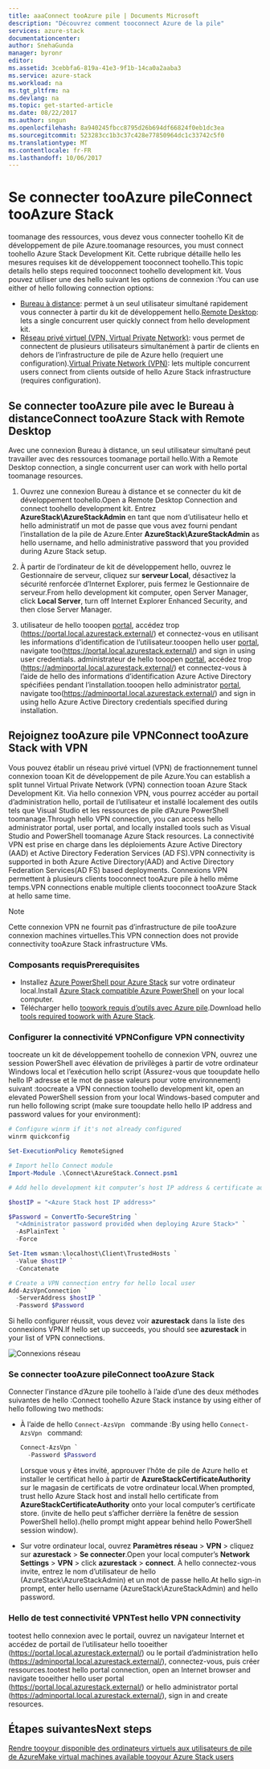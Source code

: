 ```yaml
---
title: aaaConnect tooAzure pile | Documents Microsoft
description: "Découvrez comment tooconnect Azure de la pile"
services: azure-stack
documentationcenter: 
author: SnehaGunda
manager: byronr
editor: 
ms.assetid: 3cebbfa6-819a-41e3-9f1b-14ca0a2aaba3
ms.service: azure-stack
ms.workload: na
ms.tgt_pltfrm: na
ms.devlang: na
ms.topic: get-started-article
ms.date: 08/22/2017
ms.author: sngun
ms.openlocfilehash: 8a940245fbcc8795d26b694df66824f0eb1dc3ea
ms.sourcegitcommit: 523283cc1b3c37c428e77850964dc1c33742c5f0
ms.translationtype: MT
ms.contentlocale: fr-FR
ms.lasthandoff: 10/06/2017
---
```

# <a name="connect-tooazure-stack"></a><span data-ttu-id="e2c40-103">Se connecter tooAzure pile</span><span class="sxs-lookup"><span data-stu-id="e2c40-103">Connect tooAzure Stack</span></span>

<span data-ttu-id="e2c40-104">toomanage des ressources, vous devez vous connecter toohello Kit de développement de pile Azure.</span><span class="sxs-lookup"><span data-stu-id="e2c40-104">toomanage resources, you must connect toohello Azure Stack Development Kit.</span></span> <span data-ttu-id="e2c40-105">Cette rubrique détaille hello les mesures requises kit de développement tooconnect toohello.</span><span class="sxs-lookup"><span data-stu-id="e2c40-105">This topic details hello steps required tooconnect toohello development kit.</span></span> <span data-ttu-id="e2c40-106">Vous pouvez utiliser une des hello suivant les options de connexion :</span><span class="sxs-lookup"><span data-stu-id="e2c40-106">You can use either of hello following connection options:</span></span>

* <span data-ttu-id="e2c40-107">[Bureau à distance](#connect-with-remote-desktop): permet à un seul utilisateur simultané rapidement vous connecter à partir du kit de développement hello.</span><span class="sxs-lookup"><span data-stu-id="e2c40-107">[Remote Desktop](#connect-with-remote-desktop): lets a single concurrent user quickly connect from hello development kit.</span></span>
* <span data-ttu-id="e2c40-108">[Réseau privé virtuel (VPN, Virtual Private Network)](#connect-with-vpn): vous permet de connectent de plusieurs utilisateurs simultanément à partir de clients en dehors de l’infrastructure de pile de Azure hello (requiert une configuration).</span><span class="sxs-lookup"><span data-stu-id="e2c40-108">[Virtual Private Network (VPN)](#connect-with-vpn): lets multiple concurrent users connect from clients outside of hello Azure Stack infrastructure (requires configuration).</span></span>

## <a name="connect-tooazure-stack-with-remote-desktop"></a><span data-ttu-id="e2c40-109">Se connecter tooAzure pile avec le Bureau à distance</span><span class="sxs-lookup"><span data-stu-id="e2c40-109">Connect tooAzure Stack with Remote Desktop</span></span>
<span data-ttu-id="e2c40-110">Avec une connexion Bureau à distance, un seul utilisateur simultané peut travailler avec des ressources toomanage portail hello.</span><span class="sxs-lookup"><span data-stu-id="e2c40-110">With a Remote Desktop connection, a single concurrent user can work with hello portal toomanage resources.</span></span>

1. <span data-ttu-id="e2c40-111">Ouvrez une connexion Bureau à distance et se connecter du kit de développement toohello.</span><span class="sxs-lookup"><span data-stu-id="e2c40-111">Open a Remote Desktop Connection and connect toohello development kit.</span></span> <span data-ttu-id="e2c40-112">Entrez **AzureStack\AzureStackAdmin** en tant que nom d’utilisateur hello et hello administratif un mot de passe que vous avez fourni pendant l’installation de la pile de Azure.</span><span class="sxs-lookup"><span data-stu-id="e2c40-112">Enter **AzureStack\AzureStackAdmin** as hello username, and hello administrative password that you provided during Azure Stack setup.</span></span>  

2. <span data-ttu-id="e2c40-113">À partir de l’ordinateur de kit de développement hello, ouvrez le Gestionnaire de serveur, cliquez sur **serveur Local**, désactivez la sécurité renforcée d’Internet Explorer, puis fermez le Gestionnaire de serveur.</span><span class="sxs-lookup"><span data-stu-id="e2c40-113">From hello development kit computer, open Server Manager, click **Local Server**, turn off Internet Explorer Enhanced Security, and then close Server Manager.</span></span>

3. <span data-ttu-id="e2c40-114">utilisateur de hello tooopen [portal](azure-stack-key-features.md#portal), accédez trop (https://portal.local.azurestack.external/) et connectez-vous en utilisant les informations d’identification de l’utilisateur.</span><span class="sxs-lookup"><span data-stu-id="e2c40-114">tooopen hello user [portal](azure-stack-key-features.md#portal), navigate too(https://portal.local.azurestack.external/) and sign in using user credentials.</span></span> <span data-ttu-id="e2c40-115">administrateur de hello tooopen [portal](azure-stack-key-features.md#portal), accédez trop (https://adminportal.local.azurestack.external/) et connectez-vous à l’aide de hello des informations d’identification Azure Active Directory spécifiées pendant l’installation.</span><span class="sxs-lookup"><span data-stu-id="e2c40-115">tooopen hello administrator [portal](azure-stack-key-features.md#portal), navigate too(https://adminportal.local.azurestack.external/) and sign in using hello Azure Active Directory credentials specified during installation.</span></span>

## <a name="connect-tooazure-stack-with-vpn"></a><span data-ttu-id="e2c40-116">Rejoignez tooAzure pile VPN</span><span class="sxs-lookup"><span data-stu-id="e2c40-116">Connect tooAzure Stack with VPN</span></span>

<span data-ttu-id="e2c40-117">Vous pouvez établir un réseau privé virtuel (VPN) de fractionnement tunnel connexion tooan Kit de développement de pile Azure.</span><span class="sxs-lookup"><span data-stu-id="e2c40-117">You can establish a split tunnel Virtual Private Network (VPN) connection tooan Azure Stack Development Kit.</span></span> <span data-ttu-id="e2c40-118">Via hello connexion VPN, vous pourrez accéder au portail d’administration hello, portail de l’utilisateur et installé localement des outils tels que Visual Studio et les ressources de pile d’Azure PowerShell toomanage.</span><span class="sxs-lookup"><span data-stu-id="e2c40-118">Through hello VPN connection, you can access hello administrator portal, user portal, and locally installed tools such as Visual Studio and PowerShell toomanage Azure Stack resources.</span></span> <span data-ttu-id="e2c40-119">La connectivité VPN est prise en charge dans les déploiements Azure Active Directory (AAD) et Active Directory Federation Services (AD FS).</span><span class="sxs-lookup"><span data-stu-id="e2c40-119">VPN connectivity is supported in both Azure Active Directory(AAD) and Active Directory Federation Services(AD FS) based deployments.</span></span> <span data-ttu-id="e2c40-120">Connexions VPN permettent à plusieurs clients tooconnect tooAzure pile à hello même temps.</span><span class="sxs-lookup"><span data-stu-id="e2c40-120">VPN connections enable multiple clients tooconnect tooAzure Stack at hello same time.</span></span> 

> [!NOTE] 
> <span data-ttu-id="e2c40-121">Cette connexion VPN ne fournit pas d’infrastructure de pile tooAzure connexion machines virtuelles.</span><span class="sxs-lookup"><span data-stu-id="e2c40-121">This VPN connection does not provide connectivity tooAzure Stack infrastructure VMs.</span></span> 

### <a name="prerequisites"></a><span data-ttu-id="e2c40-122">Composants requis</span><span class="sxs-lookup"><span data-stu-id="e2c40-122">Prerequisites</span></span>

* <span data-ttu-id="e2c40-123">Installez [Azure PowerShell pour Azure Stack](azure-stack-powershell-install.md) sur votre ordinateur local.</span><span class="sxs-lookup"><span data-stu-id="e2c40-123">Install [Azure Stack compatible Azure PowerShell](azure-stack-powershell-install.md) on your local computer.</span></span>  
* <span data-ttu-id="e2c40-124">Télécharger hello [toowork requis d’outils avec Azure pile](azure-stack-powershell-download.md).</span><span class="sxs-lookup"><span data-stu-id="e2c40-124">Download hello [tools required toowork with Azure Stack](azure-stack-powershell-download.md).</span></span> 

### <a name="configure-vpn-connectivity"></a><span data-ttu-id="e2c40-125">Configurer la connectivité VPN</span><span class="sxs-lookup"><span data-stu-id="e2c40-125">Configure VPN connectivity</span></span>

<span data-ttu-id="e2c40-126">toocreate un kit de développement toohello de connexion VPN, ouvrez une session PowerShell avec élévation de privilèges à partir de votre ordinateur Windows local et l’exécution hello script (Assurez-vous que tooupdate hello hello IP adresse et le mot de passe valeurs pour votre environnement) suivant :</span><span class="sxs-lookup"><span data-stu-id="e2c40-126">toocreate a VPN connection toohello development kit, open an elevated PowerShell session from your local Windows-based computer and run hello following script (make sure tooupdate hello hello IP address and password values for your environment):</span></span>

```PowerShell 
# Configure winrm if it's not already configured
winrm quickconfig  

Set-ExecutionPolicy RemoteSigned

# Import hello Connect module
Import-Module .\Connect\AzureStack.Connect.psm1 

# Add hello development kit computer’s host IP address & certificate authority (CA) toohello list of trusted hosts. Make sure tooupdate hello hello IP address and password values for your environment. 

$hostIP = "<Azure Stack host IP address>"

$Password = ConvertTo-SecureString `
  "<Administrator password provided when deploying Azure Stack>" `
  -AsPlainText `
  -Force

Set-Item wsman:\localhost\Client\TrustedHosts `
  -Value $hostIP `
  -Concatenate

# Create a VPN connection entry for hello local user
Add-AzsVpnConnection `
  -ServerAddress $hostIP `
  -Password $Password

```

<span data-ttu-id="e2c40-127">Si hello configurer réussit, vous devez voir **azurestack** dans la liste des connexions VPN.</span><span class="sxs-lookup"><span data-stu-id="e2c40-127">If hello set up succeeds, you should see **azurestack** in your list of VPN connections.</span></span>

![Connexions réseau](media/azure-stack-connect-azure-stack/image3.png)  

### <a name="connect-tooazure-stack"></a><span data-ttu-id="e2c40-129">Se connecter tooAzure pile</span><span class="sxs-lookup"><span data-stu-id="e2c40-129">Connect tooAzure Stack</span></span>

<span data-ttu-id="e2c40-130">Connecter l’instance d’Azure pile toohello à l’aide d’une des deux méthodes suivantes de hello :</span><span class="sxs-lookup"><span data-stu-id="e2c40-130">Connect toohello Azure Stack instance by using either of hello following two methods:</span></span>  

* <span data-ttu-id="e2c40-131">À l’aide de hello `Connect-AzsVpn ` commande :</span><span class="sxs-lookup"><span data-stu-id="e2c40-131">By using hello `Connect-AzsVpn ` command:</span></span> 
    
  ```PowerShell
  Connect-AzsVpn `
    -Password $Password
  ```

  <span data-ttu-id="e2c40-132">Lorsque vous y êtes invité, approuver l’hôte de pile de Azure hello et installer le certificat hello à partir de **AzureStackCertificateAuthority** sur le magasin de certificats de votre ordinateur local.</span><span class="sxs-lookup"><span data-stu-id="e2c40-132">When prompted, trust hello Azure Stack host and install hello certificate from **AzureStackCertificateAuthority** onto your local computer’s certificate store.</span></span> <span data-ttu-id="e2c40-133">(invite de hello peut s’afficher derrière la fenêtre de session PowerShell hello).</span><span class="sxs-lookup"><span data-stu-id="e2c40-133">(hello prompt might appear behind hello PowerShell session window).</span></span> 

* <span data-ttu-id="e2c40-134">Sur votre ordinateur local, ouvrez **Paramètres réseau** > **VPN** > cliquez sur **azurestack** > **Se connecter**.</span><span class="sxs-lookup"><span data-stu-id="e2c40-134">Open your local computer’s **Network Settings** > **VPN** > click **azurestack** > **connect**.</span></span> <span data-ttu-id="e2c40-135">À hello connectez-vous invite, entrez le nom d’utilisateur de hello (AzureStack\AzureStackAdmin) et un mot de passe hello.</span><span class="sxs-lookup"><span data-stu-id="e2c40-135">At hello sign-in prompt, enter hello username (AzureStack\AzureStackAdmin) and hello password.</span></span>

### <a name="test-hello-vpn-connectivity"></a><span data-ttu-id="e2c40-136">Hello de test connectivité VPN</span><span class="sxs-lookup"><span data-stu-id="e2c40-136">Test hello VPN connectivity</span></span>

<span data-ttu-id="e2c40-137">tootest hello connexion avec le portail, ouvrez un navigateur Internet et accédez de portail de l’utilisateur hello tooeither (https://portal.local.azurestack.external/) ou le portail d’administration hello (https://adminportal.local.azurestack.external/), connectez-vous, puis créer ressources.</span><span class="sxs-lookup"><span data-stu-id="e2c40-137">tootest hello portal connection, open an Internet browser and navigate tooeither hello user portal (https://portal.local.azurestack.external/) or hello administrator portal (https://adminportal.local.azurestack.external/), sign in and create resources.</span></span>  

## <a name="next-steps"></a><span data-ttu-id="e2c40-138">Étapes suivantes</span><span class="sxs-lookup"><span data-stu-id="e2c40-138">Next steps</span></span>

[<span data-ttu-id="e2c40-139">Rendre tooyour disponible des ordinateurs virtuels aux utilisateurs de pile de Azure</span><span class="sxs-lookup"><span data-stu-id="e2c40-139">Make virtual machines available tooyour Azure Stack users</span></span>](azure-stack-tutorial-tenant-vm.md)

